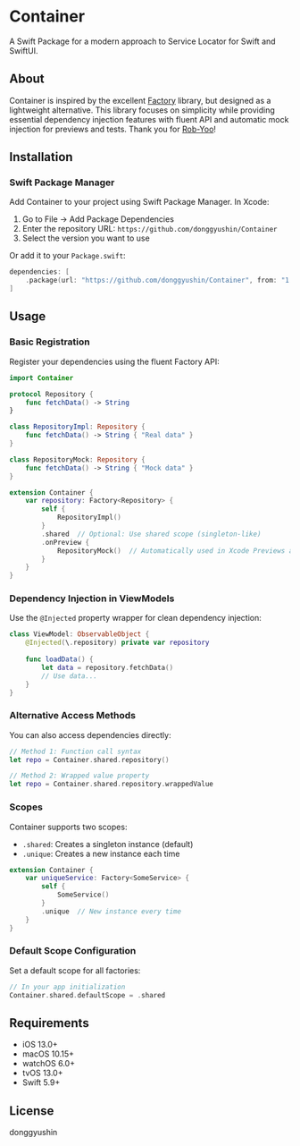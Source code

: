 # Container

A Swift Package for a modern approach to Service Locator for Swift and SwiftUI.

## About

Container is inspired by the excellent [Factory](https://github.com/hmlongco/Factory) library, but designed as a lightweight alternative. This library focuses on simplicity while providing essential dependency injection features with fluent API and automatic mock injection for previews and tests. Thank you for [Rob-Yoo](https://github.com/Rob-Yoo)!

## Installation

### Swift Package Manager

Add Container to your project using Swift Package Manager. In Xcode:

1. Go to File → Add Package Dependencies
2. Enter the repository URL: `https://github.com/donggyushin/Container`
3. Select the version you want to use

Or add it to your `Package.swift`:

```swift
dependencies: [
    .package(url: "https://github.com/donggyushin/Container", from: "1.2.0")
]
```

## Usage

### Basic Registration

Register your dependencies using the fluent Factory API:

```swift
import Container

protocol Repository {
    func fetchData() -> String
}

class RepositoryImpl: Repository {
    func fetchData() -> String { "Real data" }
}

class RepositoryMock: Repository {
    func fetchData() -> String { "Mock data" }
}

extension Container {
    var repository: Factory<Repository> {
        self {
            RepositoryImpl()
        }
        .shared  // Optional: Use shared scope (singleton-like)
        .onPreview {
            RepositoryMock()  // Automatically used in Xcode Previews and Tests
        }
    }
}
```

### Dependency Injection in ViewModels

Use the `@Injected` property wrapper for clean dependency injection:

```swift
class ViewModel: ObservableObject {
    @Injected(\.repository) private var repository
    
    func loadData() {
        let data = repository.fetchData()
        // Use data...
    }
}
```

### Alternative Access Methods

You can also access dependencies directly:

```swift
// Method 1: Function call syntax
let repo = Container.shared.repository()

// Method 2: Wrapped value property
let repo = Container.shared.repository.wrappedValue
```

### Scopes

Container supports two scopes:

- `.shared`: Creates a singleton instance (default)
- `.unique`: Creates a new instance each time

```swift
extension Container {
    var uniqueService: Factory<SomeService> {
        self {
            SomeService()
        }
        .unique  // New instance every time
    }
}
```

### Default Scope Configuration

Set a default scope for all factories:

```swift
// In your app initialization
Container.shared.defaultScope = .shared
```

## Requirements

- iOS 13.0+
- macOS 10.15+
- watchOS 6.0+
- tvOS 13.0+
- Swift 5.9+

## License

donggyushin
